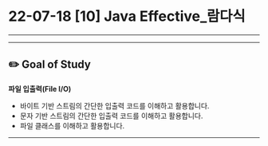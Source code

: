 # 22-07-18 [10] Java Effective_람다식

---



---

## ✏️ Goal of Study

**파일 입출력(File I/O)**
- 바이트 기반 스트림의 간단한 입출력 코드를 이해하고 활용합니다.
- 문자 기반 스트림의 간단한 입출력 코드를 이해하고 활용합니다.
- 파일 클래스를 이해하고 활용합니다.

---
 